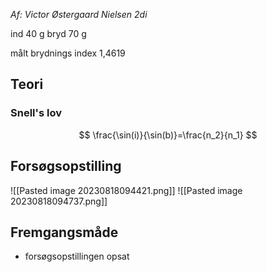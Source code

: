 *Af: Victor Østergaard Nielsen 2di*

ind 40 g
bryd 70 g

målt brydnings index 1,4619
## Teori
### Snell's lov
$$
\frac{\sin(i)}{\sin(b)}=\frac{n_2}{n_1}
$$
## Forsøgsopstilling
![[Pasted image 20230818094421.png]]
![[Pasted image 20230818094737.png]]
## Fremgangsmåde
- forsøgsopstillingen opsat 